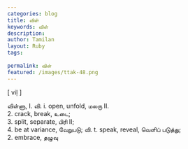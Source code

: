 ```yaml
---
categories: blog
title: விள்
keywords: விள்
description: 
author: Tamilan
layout: Ruby
tags: 
 
permalink: விள்
featured: /images/ttak-48.png
---
```

  
[ viḷ ]  
  
விள்ளு, I. வி. i. open, unfold, மலரு II.   
2. crack, break, உடை;   
3. split, separate, பிரி II;   
4. be at variance, வேறுபடு; வி. t. speak, reveal, வெளிப் படுத்து;   
2. embrace, தழுவு